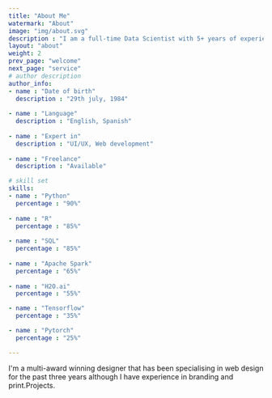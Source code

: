 ```yaml
---
title: "About Me"
watermark: "About"
image: "img/about.svg"
description : "I am a full-time Data Scientist with 5+ years of experience in (but not limited to) designing predictive models using machine learning and different statistical methods. A newbie in NLP, trying to solve problems using Named Entity Recognition!"
layout: "about"
weight: 2
prev_page: "welcome"
next_page: "service"
# author description
author_info:
- name : "Date of birth"
  description : "29th july, 1984"
  
- name : "Language"
  description : "English, Spanish"
  
- name : "Expert in"
  description : "UI/UX, Web development"
  
- name : "Freelance"
  description : "Available"

# skill set
skills:
- name : "Python"
  percentage : "90%"
  
- name : "R"
  percentage : "85%"
  
- name : "SQL"
  percentage : "85%"
  
- name : "Apache Spark"
  percentage : "65%"
    
- name : "H2O.ai"
  percentage : "55%"

- name : "Tensorflow"
  percentage : "35%"

- name : "Pytorch"
  percentage : "25%"

---
```


I'm a multi-award winning designer that has been specialising in web design for the past three years although I have experience in branding and print.Projects.